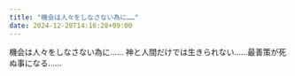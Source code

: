 ```yaml
---
title: "機会は人々をしなさない為に……"
date: 2024-12-20T14:16:28+09:00
---
```

機会は人々をしなさない為に……
神と人間だけでは生きられない……最善策が死ぬ事になる……
